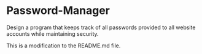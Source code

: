 # Password-Manager
Design a program that keeps track of all passwords provided to all website accounts while maintaining security.

This is a modification to the README.md file.
